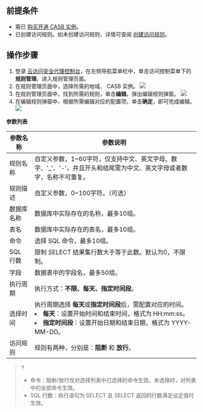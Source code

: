 ## 前提条件
- 需已 [购买开通 CASB 实例](https://cloud.tencent.com/document/product/1303/53298)。
- 已创建访问规则。如未创建访问规则，详情可查阅 [创建访问规则](https://cloud.tencent.com/document/product/1303/64924)。


## 操作步骤
1. 登录 [云访问安全代理控制台](https://console.cloud.tencent.com/casb)，在左侧导航菜单栏中，单击访问控制菜单下的 **规则管理**，进入规则管理页面。
2. 在规则管理页面中，选择所需的地域、 CASB 实例。
![](https://qcloudimg.tencent-cloud.cn/raw/859a8a38a9bf4fe315cb9386f04f7fe9.png)
1. 在规则管理页面中，找到所需的规则，单击**编辑**，弹出编辑规则弹窗。
![](https://qcloudimg.tencent-cloud.cn/raw/5e9c9fae3c763689303117935e33ba9c.png)
2. 在编辑规则弹窗中，根据所需编辑对应的配置项，单击**确定**，即可完成编辑。
![](https://qcloudimg.tencent-cloud.cn/raw/5e45f3f4fca0bbcbba5a20c4a55d2b9a.png)

**参数列表**

| 参数名称   | 参数说明                                                     |
| ---------- | ------------------------------------------------------------ |
| 规则名称 | 自定义参数，1~60字符，仅支持中文、英文字母、数字、'_'、'-'，并且开头和结尾需为中文、英文字母或者数字，名称不可重复。 |
| 规则描述 | 自定义参数，0~100字符。（可选）                                |
| 数据库名称     | 数据库中实际存在的名称，最多10组。                                        |
| 表名   | 数据库中实际存在的表名，最多10组。 |
| 命令         | 选择 SQL 命令，最多10组。                                     |
| SQL 行数   | 限制 SELECT 结果集行数大于等于此数。默认为0，不限制。    |
| 字段       | 数据表中的字段名，最多50组。                         |
| 执行周期       | 执行方式：**不限、每天、指定时间段**。                     |
| 选择时间     | 执行周期选择 **每天**或**指定时间段**后，需配置对应的时间。<br> <li>**每天**：设置开始时间和结束时间，格式为 HH:mm:ss。</li><li>**指定时间段**：设置开始日期和结束日期，格式为 YYYY-MM-DD。                                   |
| 访问规则       | 规则有两种，分别是：**阻断** 和 **放行**。                           |

>? 
> - 命令：阻断/放行仅对选择列表中已选择的命令生效。未选择时，对列表中的全部命令生效。
> - SQL 行数：执行语句为 SELECT 且 SELECT 返回的行数满足设定值时生效。
